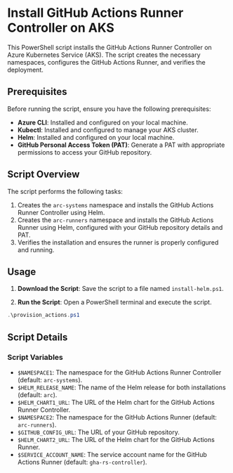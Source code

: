# Install GitHub Actions Runner Controller on AKS

This PowerShell script installs the GitHub Actions Runner Controller on Azure Kubernetes Service (AKS). The script creates the necessary namespaces, configures the GitHub Actions Runner, and verifies the deployment.

## Prerequisites

Before running the script, ensure you have the following prerequisites:

- **Azure CLI**: Installed and configured on your local machine.
- **Kubectl**: Installed and configured to manage your AKS cluster.
- **Helm**: Installed and configured on your local machine.
- **GitHub Personal Access Token (PAT)**: Generate a PAT with appropriate permissions to access your GitHub repository.

## Script Overview

The script performs the following tasks:

1. Creates the `arc-systems` namespace and installs the GitHub Actions Runner Controller using Helm.
2. Creates the `arc-runners` namespace and installs the GitHub Actions Runner using Helm, configured with your GitHub repository details and PAT.
3. Verifies the installation and ensures the runner is properly configured and running.

## Usage

1. **Download the Script**: Save the script to a file named `install-helm.ps1`.

2. **Run the Script**: Open a PowerShell terminal and execute the script.

```powershell
.\provision_actions.ps1
```

## Script Details

### Script Variables

- `$NAMESPACE1`: The namespace for the GitHub Actions Runner Controller (default: `arc-systems`).
- `$HELM_RELEASE_NAME`: The name of the Helm release for both installations (default: `arc`).
- `$HELM_CHART1_URL`: The URL of the Helm chart for the GitHub Actions Runner Controller.
- `$NAMESPACE2`: The namespace for the GitHub Actions Runner (default: `arc-runners`).
- `$GITHUB_CONFIG_URL`: The URL of your GitHub repository.
- `$HELM_CHART2_URL`: The URL of the Helm chart for the GitHub Actions Runner.
- `$SERVICE_ACCOUNT_NAME`: The service account name for the GitHub Actions Runner (default: `gha-rs-controller`).

